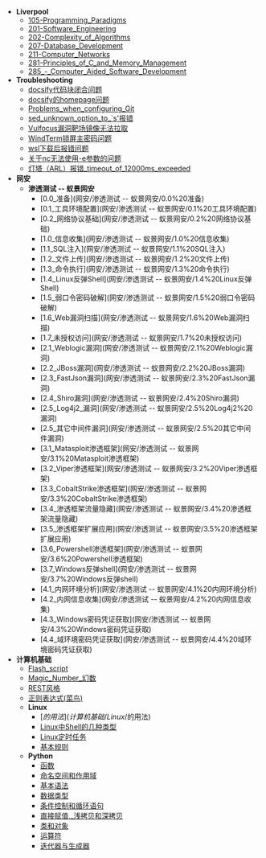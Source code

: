 * **Liverpool**
  * [105-Programming_Paradigms](Liverpool/105-Programming%20Paradigms)
  * [201-Software_Engineering](Liverpool/201-Software%20Engineering)
  * [202-Complexity_of_Algorithms](Liverpool/202-Complexity%20of%20Algorithms)
  * [207-Database_Development](Liverpool/207-Database%20Development)
  * [211-Computer_Networks](Liverpool/211-Computer%20Networks)
  * [281-Principles_of_C_and_Memory_Management](Liverpool/281-Principles%20of%20C%20and%20Memory%20Management)
  * [285_-_Computer_Aided_Software_Development](Liverpool/285%20-%20Computer%20Aided%20Software%20Development)
* **Troubleshooting**
  * [docsify代码块闭合问题](Troubleshooting/docsify代码块闭合问题)
  * [docsify的homepage问题](Troubleshooting/docsify的homepage问题)
  * [Problems_when_configuring_Git](Troubleshooting/Problems%20when%20configuring%20Git)
  * [sed_unknown_option_to_\`s'报错](Troubleshooting/sed%20unknown%20option%20to%20`s'报错)
  * [Vulfocus漏洞靶场镜像无法拉取](Troubleshooting/Vulfocus漏洞靶场镜像无法拉取)
  * [WindTerm锁屏主密码问题](Troubleshooting/WindTerm锁屏主密码问题)
  * [wsl下载后报错问题](Troubleshooting/wsl下载后报错问题)
  * [关于nc无法使用-e参数的问题](Troubleshooting/关于nc无法使用-e参数的问题)
  * [灯塔（ARL）报错_timeout_of_12000ms_exceeded](Troubleshooting/灯塔（ARL）报错%20timeout%20of%2012000ms%20exceeded)
* **网安**
  * **渗透测试 -- 蚁景网安**
    * [0.0_准备](网安/渗透测试 -- 蚁景网安/0.0%20准备)
    * [0.1_工具环境配置](网安/渗透测试 -- 蚁景网安/0.1%20工具环境配置)
    * [0.2_网络协议基础](网安/渗透测试 -- 蚁景网安/0.2%20网络协议基础)
    * [1.0_信息收集](网安/渗透测试 -- 蚁景网安/1.0%20信息收集)
    * [1.1_SQL注入](网安/渗透测试 -- 蚁景网安/1.1%20SQL注入)
    * [1.2_文件上传](网安/渗透测试 -- 蚁景网安/1.2%20文件上传)
    * [1.3_命令执行](网安/渗透测试 -- 蚁景网安/1.3%20命令执行)
    * [1.4_Linux反弹Shell](网安/渗透测试 -- 蚁景网安/1.4%20Linux反弹Shell)
    * [1.5_弱口令密码破解](网安/渗透测试 -- 蚁景网安/1.5%20弱口令密码破解)
    * [1.6_Web漏洞扫描](网安/渗透测试 -- 蚁景网安/1.6%20Web漏洞扫描)
    * [1.7_未授权访问](网安/渗透测试 -- 蚁景网安/1.7%20未授权访问)
    * [2.1_Weblogic漏洞](网安/渗透测试 -- 蚁景网安/2.1%20Weblogic漏洞)
    * [2.2_JBoss漏洞](网安/渗透测试 -- 蚁景网安/2.2%20JBoss漏洞)
    * [2.3_FastJson漏洞](网安/渗透测试 -- 蚁景网安/2.3%20FastJson漏洞)
    * [2.4_Shiro漏洞](网安/渗透测试 -- 蚁景网安/2.4%20Shiro漏洞)
    * [2.5_Log4j2_漏洞](网安/渗透测试 -- 蚁景网安/2.5%20Log4j2%20漏洞)
    * [2.5_其它中间件漏洞](网安/渗透测试 -- 蚁景网安/2.5%20其它中间件漏洞)
    * [3.1_Matasploit渗透框架](网安/渗透测试 -- 蚁景网安/3.1%20Matasploit渗透框架)
    * [3.2_Viper渗透框架](网安/渗透测试 -- 蚁景网安/3.2%20Viper渗透框架)
    * [3.3_CobaltStrike渗透框架](网安/渗透测试 -- 蚁景网安/3.3%20CobaltStrike渗透框架)
    * [3.4_渗透框架流量隐藏](网安/渗透测试 -- 蚁景网安/3.4%20渗透框架流量隐藏)
    * [3.5_渗透框架扩展应用](网安/渗透测试 -- 蚁景网安/3.5%20渗透框架扩展应用)
    * [3.6_Powershell渗透框架](网安/渗透测试 -- 蚁景网安/3.6%20Powershell渗透框架)
    * [3.7_Windows反弹shell](网安/渗透测试 -- 蚁景网安/3.7%20Windows反弹shell)
    * [4.1_内网环境分析](网安/渗透测试 -- 蚁景网安/4.1%20内网环境分析)
    * [4.2_内网信息收集](网安/渗透测试 -- 蚁景网安/4.2%20内网信息收集)
    * [4.3_Windows密码凭证获取](网安/渗透测试 -- 蚁景网安/4.3%20Windows密码凭证获取)
    * [4.4_域环境密码凭证获取](网安/渗透测试 -- 蚁景网安/4.4%20域环境密码凭证获取)
* **计算机基础**
  * [Flash_script](计算机基础/Flash%20script)
  * [Magic_Number_幻数](计算机基础/Magic%20Number%20幻数)
  * [REST风格](计算机基础/REST风格)
  * [正则表达式(菜鸟)](计算机基础/正则表达式(菜鸟))
  * **Linux**
    * [$的用法](计算机基础/Linux/$的用法)
    * [Linux中Shell的几种类型](计算机基础/Linux/Linux中Shell的几种类型)
    * [Linux定时任务](计算机基础/Linux/Linux定时任务)
    * [基本规则](计算机基础/Linux/基本规则)
  * **Python**
    * [函数](计算机基础/Python/函数)
    * [命名空间和作用域](计算机基础/Python/命名空间和作用域)
    * [基本语法](计算机基础/Python/基本语法)
    * [数据类型](计算机基础/Python/数据类型)
    * [条件控制和循环语句](计算机基础/Python/条件控制和循环语句)
    * [直接赋值,_浅拷贝和深拷贝](计算机基础/Python/直接赋值,%20浅拷贝和深拷贝)
    * [类和对象](计算机基础/Python/类和对象)
    * [运算符](计算机基础/Python/运算符)
    * [迭代器与生成器](计算机基础/Python/迭代器与生成器)
